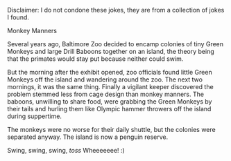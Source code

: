 Disclaimer: I do not condone these jokes, they are from a collection of jokes I found.

Monkey Manners

Several years ago, Baltimore Zoo decided to encamp colonies of tiny Green Monkeys and large Drill Baboons together on an island, the theory being that the primates would stay put because neither could swim.

But the morning after the exhibit opened, zoo officials found little Green Monkeys off the island and wandering around the zoo. The next two mornings, it was the same thing. Finally a vigilant keeper discovered the problem stemmed less from cage design than monkey manners. The baboons, unwilling to share food, were grabbing the Green Monkeys by their tails and hurling them like Olympic hammer throwers off the island during suppertime.

The monkeys were no worse for their daily shuttle, but the colonies were separated anyway. The island is now a penguin reserve.

Swing, swing, swing, *toss* Wheeeeeee! :)


